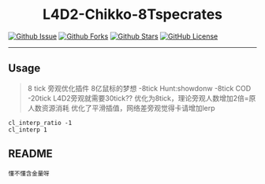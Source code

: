 
<div align="center">

# L4D2-Chikko-8Tspecrates

</div>

[![Github Issue](https://img.shields.io/github/issues/Sy1vian/L4D2-Chikko-Tank-swap)](https://github.com/Sy1vian/L4D2-Chikko-Tank-swap/issues)
[![Github Forks](https://img.shields.io/github/forks/Sy1vian/L4D2-Chikko-Tank-swap)](https://github.com/Sy1vian/L4D2-Chikko-Tank-swap/fork)
[![Github Stars](https://img.shields.io/github/stars/Sy1vian/L4D2-Chikko-Tank-swap)](https://github.com/Sy1vian/L4D2-Chikko-Tank-swap)
[![GitHub License](https://img.shields.io/github/license/Sy1vian/L4D2-Chikko-Tank-swap)](https://github.com/Sy1vian/L4D2-Chikko-Tank-swap/blob/master/LICENSE)

---

## Usage
> 8 tick 旁观优化插件
8亿鼠标的梦想  -8tick
Hunt:showdonw  -8tick
COD            -20tick
L4D2旁观就需要30tick??
优化为8tick，理论旁观人数增加2倍=原人数资源消耗
优化了平滑插值，网络差旁观觉得卡请增加lerp

```控制台输入
cl_interp_ratio -1
cl_interp 1
```

## README
```text
懂不懂含金量呀
```
